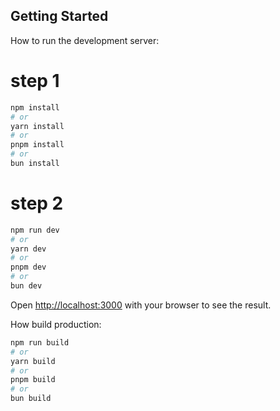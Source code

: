 ## Getting Started

How to run the development server:
# step 1
```bash
npm install
# or
yarn install
# or
pnpm install
# or
bun install
```
# step 2
```bash
npm run dev
# or
yarn dev
# or
pnpm dev
# or
bun dev
```

Open [http://localhost:3000](http://localhost:3000) with your browser to see the result.

How build production:

```bash
npm run build
# or
yarn build
# or
pnpm build
# or
bun build
```